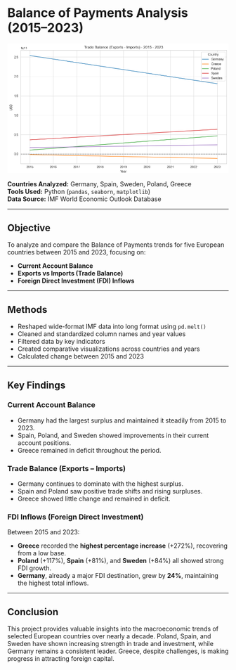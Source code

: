 # Balance of Payments Analysis (2015–2023)
![Trade Balance plot](Trade_Balance_plot.png)

**Countries Analyzed:** Germany, Spain, Sweden, Poland, Greece  
**Tools Used:** Python (`pandas`, `seaborn`, `matplotlib`)  
**Data Source:** IMF World Economic Outlook Database  

---

## Objective

To analyze and compare the Balance of Payments trends for five European countries between 2015 and 2023, focusing on:

- **Current Account Balance**
- **Exports vs Imports (Trade Balance)**
- **Foreign Direct Investment (FDI) Inflows**

---

## Methods

- Reshaped wide-format IMF data into long format using `pd.melt()`
- Cleaned and standardized column names and year values
- Filtered data by key indicators
- Created comparative visualizations across countries and years
- Calculated change between 2015 and 2023

---

## Key Findings

### Current Account Balance
- Germany had the largest surplus and maintained it steadily from 2015 to 2023.
- Spain, Poland, and Sweden showed improvements in their current account positions.
- Greece remained in deficit throughout the period.

### Trade Balance (Exports – Imports)
- Germany continues to dominate with the highest surplus.
- Spain and Poland saw positive trade shifts and rising surpluses.
- Greece showed little change and remained in deficit.

### FDI Inflows (Foreign Direct Investment)
Between 2015 and 2023:
- **Greece** recorded the **highest percentage increase** (+272%), recovering from a low base.
- **Poland** (+117%), **Spain** (+81%), and **Sweden** (+84%) all showed strong FDI growth.
- **Germany**, already a major FDI destination, grew by **24%**, maintaining the highest total inflows.

---

##  Conclusion

This project provides valuable insights into the macroeconomic trends of selected European countries over nearly a decade. Poland, Spain, and Sweden have shown increasing strength in trade and investment, while Germany remains a consistent leader. Greece, despite challenges, is making progress in attracting foreign capital.

